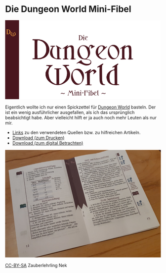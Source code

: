 # Die Dungeon World Mini-Fibel

![](title.jpg)

Eigentlich wollte ich nur einen Spickzettel für [Dungeon World](https://dungeon-world.com/) basteln. Der ist ein wenig ausführlicher ausgefallen, als ich das ursprünglich beabsichtigt habe. Aber vielleicht hilft er ja auch noch mehr Leuten als nur mir.

* [Links](links.md) zu den verwendeten Quellen bzw. zu hilfreichen Artikeln.
* [Download (zum Drucken)](https://github.com/zauberlehrling-nek/dw-minifibel/releases/download/v1.0.0/dw-minifibel-print-v1.0.0.pdf)
* [Download (zum digital Betrachten)](https://github.com/zauberlehrling-nek/dw-minifibel/releases/download/v1.0.0/dw-minifibel-view-v1.0.0.pdf)

![](minifibel.jpg)

[CC-BY-SA](https://creativecommons.org/licenses/by-sa/4.0/) Zauberlehrling Nek
